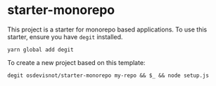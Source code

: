 # starter-monorepo

This project is a starter for monorepo based applications. To use this starter, ensure you have `degit` installed.

```
yarn global add degit
```

To create a new project based on this template:

```
degit osdevisnot/starter-monorepo my-repo && $_ && node setup.js
```
